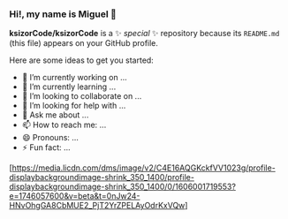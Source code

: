 ### Hi!, my name is Miguel 👋


**ksizorCode/ksizorCode** is a ✨ _special_ ✨ repository because its `README.md` (this file) appears on your GitHub profile.

Here are some ideas to get you started:

- 🔭 I’m currently working on ...
- 🌱 I’m currently learning ...
- 👯 I’m looking to collaborate on ...
- 🤔 I’m looking for help with ...
- 💬 Ask me about ...
- 📫 How to reach me: ...
- 😄 Pronouns: ...
- ⚡ Fun fact: ...


[https://media.licdn.com/dms/image/v2/C4E16AQGKckfVV1023g/profile-displaybackgroundimage-shrink_350_1400/profile-displaybackgroundimage-shrink_350_1400/0/1606001719553?e=1746057600&v=beta&t=0nJw24-HNvOhgGA8CbMUE2_PjT2YrZPELAyOdrKxVQw]
